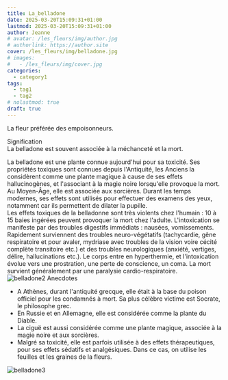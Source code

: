 ```yaml
---
title: La_belladone
date: 2025-03-20T15:09:31+01:00
lastmod: 2025-03-20T15:09:31+01:00
author: Jeanne
# avatar: /les_fleurs/img/author.jpg
# authorlink: https://author.site
cover: /les_fleurs/img/belladone.jpg
# images:
#   - /les_fleurs/img/cover.jpg
categories:
  - category1
tags:
  - tag1
  - tag2
# nolastmod: true
draft: true
---
```



La fleur préférée des empoisonneurs.
<!--more-->
Signification  
La belladone est souvent associée à la méchanceté et la mort.  

La belladone est une plante connue aujourd'hui pour sa toxicité. Ses propriétés toxiques sont connues depuis l'Antiquité, les Anciens la considèrent comme une plante magique à cause de ses effets hallucinogènes, et l'associant à la magie noire lorsqu'elle provoque la mort. Au Moyen-Âge, elle est associée aux sorcières. Durant les temps modernes, ses effets sont utilisés pour effectuer des examens des yeux, notamment car ils permettent de dilater la pupille.   
Les effets toxiques de la belladonne sont très violents chez l'humain : 10 à 15 baies ingérées peuvent provoquer la mort chez l'adulte. L'intoxication se manifeste par des troubles digestifs immédiats : nausées, vomissements. Rapidement surviennent des troubles neuro-végétatifs (tachycardie, gêne respiratoire et pour avaler, mydriase avec troubles de la vision voire cécité complète transitoire etc.) et des troubles neurologiques (anxiété, vertiges, délire, hallucinations etc.). Le corps entre en hyperthermie, et l'intoxication évolue vers une prostration, une perte de conscience, un coma. La mort survient généralement par une paralysie cardio-respiratoire.   
![belladone2](/les_fleurs/img/belladone2.jpg)
Anecdotes  
- A Athènes, durant l'antiquité grecque, elle était à la base du poison officiel pour les condamnés à mort. Sa plus célèbre victime est Socrate, le philosophe grec.  
- En Russie et en Allemagne, elle est considérée comme la plante du Diable.
- La ciguë est aussi considérée comme une plante magique, associée à la magie noire et aux sorcières.  
- Malgré sa toxicité, elle est parfois utilisée à des effets thérapeutiques, pour ses effets sédatifs et analgésiques. Dans ce cas, on utilise les feuilles et les graines de la fleurs.  

![belladone3](/les_fleurs/img/belladone3.jpg)
